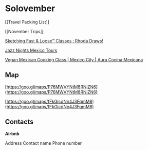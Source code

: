 # Solovember

[[Travel Packing List]]

[[November Trips]]

[Sketching Fast & Loose™ Classes : Rhoda Draws!](https://www.rhodadraws.com/sketching-fast-and-loose-classes/)

[Jazz Nights Mexico Tours](https://www.eventbrite.com/e/jazz-nights-mexico-tours-tickets-68097662943?aff=erelexpmlt)

[Vegan Mexican Cooking Class | Mexico City | Aura Cocina Mexicana](https://www.auramexcooking.com/cooking-class-vegan-mexican)

## Map

[https://goo.gl/maps/P76MWVYNtM8RNiZN6](https://goo.gl/maps/P76MWVYNtM8RNiZN6)

[https://goo.gl/maps/fFkGjcdNn4J3FqmM8](https://goo.gl/maps/fFkGjcdNn4J3FqmM8)

## Contacts

**Airbnb**

Address
Contact name
Phone number